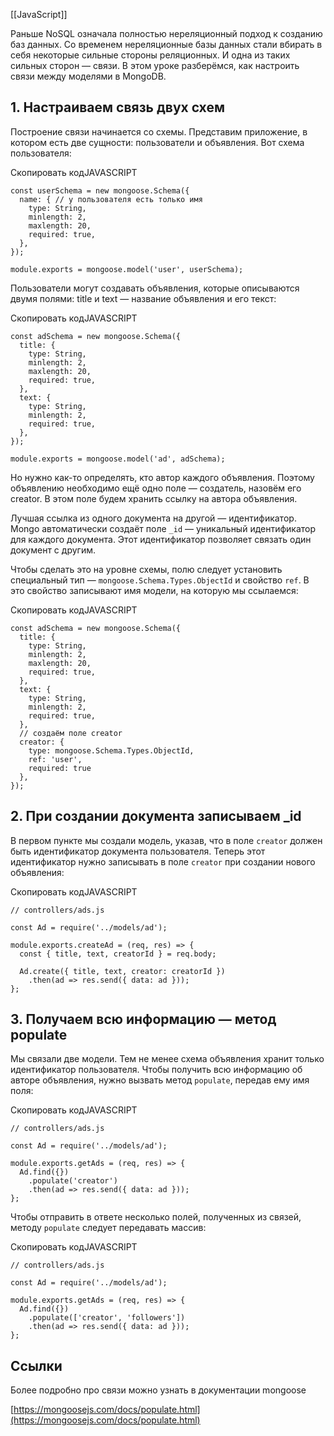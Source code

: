 [[JavaScript]]

Раньше NoSQL означала полностью нереляционный подход к созданию баз данных. Со временем нереляционные базы данных стали вбирать в себя некоторые сильные стороны реляционных. И одна из таких сильных сторон — связи. В этом уроке разберёмся, как настроить связи между моделями в MongoDB.

## 1. Настраиваем связь двух схем

Построение связи начинается со схемы. Представим приложение, в котором есть две сущности: пользователи и объявления. Вот схема пользователя:

Скопировать кодJAVASCRIPT

```
const userSchema = new mongoose.Schema({
  name: { // у пользователя есть только имя
    type: String,
    minlength: 2,
    maxlength: 20,
    required: true,
  },
});

module.exports = mongoose.model('user', userSchema); 
```

Пользователи могут создавать объявления, которые описываются двумя полями: title и text — название объявления и его текст:

Скопировать кодJAVASCRIPT

```
const adSchema = new mongoose.Schema({
  title: {
    type: String,
    minlength: 2,
    maxlength: 20,
    required: true,
  },
  text: {
    type: String,
    minlength: 2,
    required: true,
  },
});

module.exports = mongoose.model('ad', adSchema); 
```

Но нужно как-то определять, кто автор каждого объявления. Поэтому объявлению необходимо ещё одно поле — создатель, назовём его creator. В этом поле будем хранить ссылку на автора объявления.

Лучшая ссылка из одного документа на другой — идентификатор. Mongo автоматически создаёт поле `_id` — уникальный идентификатор для каждого документа. Этот идентификатор позволяет связать один документ с другим.

Чтобы сделать это на уровне схемы, полю следует установить специальный тип — `mongoose.Schema.Types.ObjectId` и свойство `ref`. В это свойство записывают имя модели, на которую мы ссылаемся:

Скопировать кодJAVASCRIPT

```
const adSchema = new mongoose.Schema({
  title: {
    type: String,
    minlength: 2,
    maxlength: 20,
    required: true,
  },
  text: {
    type: String,
    minlength: 2,
    required: true,
  },
  // создаём поле creator
  creator: {
    type: mongoose.Schema.Types.ObjectId,
    ref: 'user',
    required: true
  },
}); 
```

## 2. При создании документа записываем _id

В первом пункте мы создали модель, указав, что в поле `creator` должен быть идентификатор документа пользователя. Теперь этот идентификатор нужно записывать в поле `creator` при создании нового объявления:

Скопировать кодJAVASCRIPT

```
// controllers/ads.js

const Ad = require('../models/ad');

module.exports.createAd = (req, res) => {
  const { title, text, creatorId } = req.body;

  Ad.create({ title, text, creator: creatorId })
    .then(ad => res.send({ data: ad }));
}; 
```

## 3. Получаем всю информацию — метод populate

Мы связали две модели. Тем не менее схема объявления хранит только идентификатор пользователя. Чтобы получить всю информацию об авторе объявления, нужно вызвать метод `populate`, передав ему имя поля:

Скопировать кодJAVASCRIPT

```
// controllers/ads.js

const Ad = require('../models/ad');

module.exports.getAds = (req, res) => {
  Ad.find({})
    .populate('creator')
    .then(ad => res.send({ data: ad }));
}; 
```

Чтобы отправить в ответе несколько полей, полученных из связей, методу `populate` следует передавать массив:

Скопировать кодJAVASCRIPT

```
// controllers/ads.js

const Ad = require('../models/ad');

module.exports.getAds = (req, res) => {
  Ad.find({})
    .populate(['creator', 'followers'])
    .then(ad => res.send({ data: ad }));
}; 
```

## Ссылки

Более подробно про связи можно узнать в документации mongoose

[https://mongoosejs.com/docs/populate.html](https://mongoosejs.com/docs/populate.html)